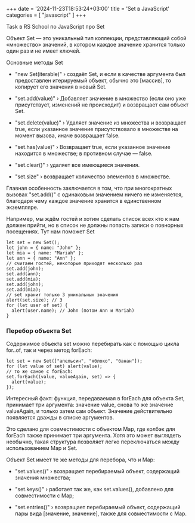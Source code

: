 +++
date = '2024-11-23T18:53:24+03:00'
title = 'Set в JavaScript'
categories = [ "javascript" ]
+++

<p>Task в RS School по JavaScript про Set</p>
            <p>
              Объект Set — это уникальный тип коллекции, представляющий собой «множество» значений,
              в котором каждое значение хранится только один раз и не имеет ключей.
            </p>
            <p>Основные методы Set</p>
            <ul>
              <li>
                <p>
                  "new Set(iterable)" &rsaquo; создаёт Set, и если в качестве аргумента был
                  предоставлен итерируемый объект, обычно это [массив], то копирует его значения в
                  новый Set.
                </p>
              </li>
              <li>
                <p>
                  "set.add(value)" &rsaquo; Добавляет значение в множество (если оно уже
                  присутствует, изменений не происходит) и возвращает сам объект Set.
                </p>
              </li>
              <li>
                <p>
                  "set.delete(value)" &rsaquo; Удаляет значение из множества и возвращает true, если
                  указанное значение присутствовало в множестве на момент вызова, иначе возвращает
                  false.
                </p>
              </li>
              <li>
                <p>
                  "set.has(value)" &rsaquo; Возвращает true, если указанное значение находится в
                  множестве; в противном случае — false.
                </p>
              </li>
              <li>
                <p>"set.clear()" &rsaquo; удаляет все имеющиеся значения.</p>
              </li>
              <li>
                <p>"set.size" &rsaquo; возвращает количество элементов в множестве.</p>
              </li>
            </ul>
            <p>
              Главная особенность заключается в том, что при многократных вызовах "set.add()" с
              одинаковым значением ничего не изменяется, благодаря чему каждое значение хранится в
              единственном экземпляре.
            </p>
            <p>
              Например, мы ждём гостей и хотим сделать список всех кто к нам должен
              прийти, но в список не должны попасть записи о повнорных посещениях. Тут нам поможет
              Set
            </p>
            <pre>
<code>let set = new Set();
let john = { name: "John" };
let mia = { name: "Mariah" };
let ann = { name: "Ann" };
// считаем гостей, некоторые приходят несколько раз    
set.add(john);
set.add(ann);
set.add(mia);
set.add(john);
set.add(mia);
// set хранит только 3 уникальных значения
alert(set.size); // 3
for (let user of set) {
  alert(user.name); // John (потом Ann и Mariah)
}</code></pre>
            <h3>Перебор объекта Set</h3>
            <p>
              Содержимое объекта set можно перебирать как с помощью цикла for..of, так и через метод
              forEach:
            </p>
            <pre>
<code>let set = new Set(["апельсин", "яблоко", "банан"]);
for (let value of set) alert(value);
// то же самое с forEach:
set.forEach((value, valueAgain, set) => {
  alert(value);
});
</code></pre>
            <p>
              Интересный факт: функция, передаваемая в forEach для объекта Set, принимает три
              аргумента: значение value, снова то же значение valueAgain, и только затем сам объект.
              Значение действительно появляется дважды в списке аргументов.
            </p>
            <p>
              Это сделано для совместимости с объектом Map, где колбэк для forEach также принимает
              три аргумента. Хотя это может выглядеть необычно, такая структура позволяет легко
              переключаться между использованием Map и Set.
            </p>
            <p>Объект Set имеет те же методы для перебора, что и Map:</p>
            <ul>
              <li>
                <p>
                  "set.values()" &rsaquo; возвращает перебираемый объект, содержащий значения
                  множества;
                </p>
              </li>
              <li>
                <p>
                  "set.keys()" &rsaquo; работает так же, как set.values(), добавлено для
                  совместимости с Map;
                </p>
              </li>
              <li>
                <p>
                  "set.entries()" &rsaquo; возвращает перебираемый объект, содержащий пары вида
                  [значение, значение], также для совместимости с Map.
                </p>
              </li>
            </ul>